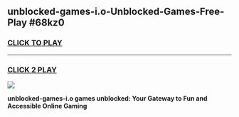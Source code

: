 
## unblocked-games-i.o-Unblocked-Games-Free-Play #68kz0
<h3>
<a href="https://us.freeplayer.one?title=unblocked-games-i.o&ref=9M">CLICK TO PLAY</a></h3>
<hr>

<h3>
<a href="https://us.freeplayer.one?title=unblocked-games-i.o&ref=9M">CLICK 2 PLAY</a>
  
</h3>

<a href="https://us.freeplayer.one?title=unblocked-games-i.o&ref=9M"><img src="https://clearcache.store/games.png"></a>


**unblocked-games-i.o games unblocked: Your Gateway to Fun and Accessible Online Gaming**
